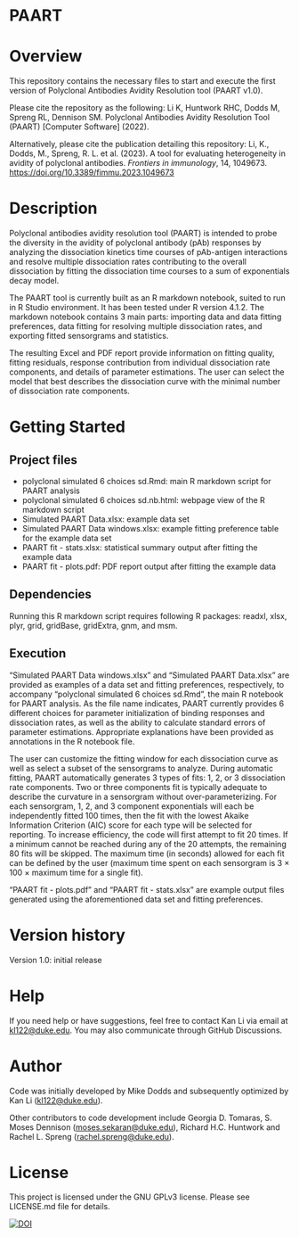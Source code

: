 # PAART

# Overview
This repository contains the necessary files to start and execute the first version of Polyclonal Antibodies Avidity Resolution tool (PAART v1.0).

Please cite the repository as the following: Li K, Huntwork RHC, Dodds M, Spreng RL, Dennison SM. Polyclonal Antibodies Avidity Resolution Tool (PAART) [Computer Software] (2022).

Alternatively, please cite the publication detailing this repository: Li, K., Dodds, M., Spreng, R. L. et al. (2023). A tool for evaluating heterogeneity in avidity of polyclonal antibodies. <em>Frontiers in immunology</em>, 14, 1049673. https://doi.org/10.3389/fimmu.2023.1049673

# Description
Polyclonal antibodies avidity resolution tool (PAART) is intended to probe the diversity in the avidity of polyclonal antibody (pAb) responses by analyzing the dissociation kinetics time courses of pAb-antigen interactions and resolve multiple dissociation rates contributing to the overall dissociation by fitting the dissociation time courses to a sum of exponentials decay model.

The PAART tool is currently built as an R markdown notebook, suited to run in R Studio environment. It has been tested under R version 4.1.2. The markdown notebook contains 3 main parts: importing data and data fitting preferences, data fitting for resolving multiple dissociation rates, and exporting fitted sensorgrams and statistics.

The resulting Excel and PDF report provide information on fitting quality, fitting residuals, response contribution from individual dissociation rate components, and details of parameter estimations. The user can select the model that best describes the dissociation curve with the minimal number of dissociation rate components.

# Getting Started
## Project files
* polyclonal simulated 6 choices sd.Rmd: main R markdown script for PAART analysis
* polyclonal simulated 6 choices sd.nb.html: webpage view of the R markdown script
* Simulated PAART Data.xlsx: example data set
* Simulated PAART Data windows.xlsx: example fitting preference table for the example data set
* PAART fit - stats.xlsx: statistical summary output after fitting the example data
* PAART fit - plots.pdf: PDF report output after fitting the example data
## Dependencies
Running this R markdown script requires following R packages: readxl, xlsx, plyr, grid, gridBase, gridExtra, gnm, and msm.
## Execution
“Simulated PAART Data windows.xlsx” and “Simulated PAART Data.xlsx” are provided as examples of a data set and fitting preferences, respectively, to accompany “polyclonal simulated 6 choices sd.Rmd”, the main R notebook for PAART analysis. As the file name indicates, PAART currently provides 6 different choices for parameter initialization of binding responses and dissociation rates, as well as the ability to calculate standard errors of parameter estimations. Appropriate explanations have been provided as annotations in the R notebook file.

The user can customize the fitting window for each dissociation curve as well as select a subset of the sensorgrams to analyze. During automatic fitting, PAART automatically generates 3 types of fits: 1, 2, or 3 dissociation rate components. Two or three components fit is typically adequate to describe the curvature in a sensorgram without over-parameterizing. For each sensorgram, 1, 2, and 3 component exponentials will each be independently fitted 100 times, then the fit with the lowest Akaike Information Criterion (AIC) score for each type will be selected for reporting. To increase efficiency, the code will first attempt to fit 20 times. If a minimum cannot be reached during any of the 20 attempts, the remaining 80 fits will be skipped. The maximum time (in seconds) allowed for each fit can be defined by the user (maximum time spent on each sensorgram is 3 × 100 × maximum time for a single fit).

“PAART fit - plots.pdf” and “PAART fit - stats.xlsx” are example output files generated using the aforementioned data set and fitting preferences.

# Version history
Version 1.0: initial release

# Help
If you need help or have suggestions, feel free to contact Kan Li via email at kl122@duke.edu. You may also communicate through GitHub Discussions.

# Author
Code was initially developed by Mike Dodds and subsequently optimized by Kan Li (kl122@duke.edu).

Other contributors to code development include Georgia D. Tomaras, S. Moses Dennison (moses.sekaran@duke.edu), Richard H.C. Huntwork and Rachel L. Spreng (rachel.spreng@duke.edu).

# License
This project is licensed under the GNU GPLv3 license. Please see LICENSE.md file for details.

[![DOI](https://zenodo.org/badge/521721872.svg)](https://zenodo.org/badge/latestdoi/521721872)

